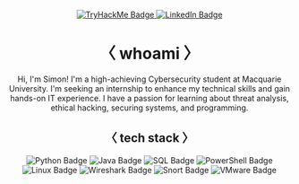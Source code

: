 <!-- Intro -->
<div align="center">
  <br>
  <a href="https://tryhackme.com/p/wikileaksintern" target="_blank" rel="noopener noreferrer">
    <img src="https://img.shields.io/badge/TryHackMe-231F20?style=for-the-badge&logo=tryhackme&logoColor=00FF00" alt="TryHackMe Badge" />
  </a>
  <a href="https://www.linkedin.com/in/simon-dwyer-556435325/" target="_blank" rel="noopener noreferrer">
    <img src="https://img.shields.io/badge/LinkedIn-231F20?style=for-the-badge&logo=linkedin&logoColor=00FF00" alt="LinkedIn Badge" />
  </a>
</div>

<!-- About Section -->
<h1 align="center">〈 whoami 〉</h1>
<p align="center">
  Hi, I'm Simon! I'm a high-achieving Cybersecurity student at Macquarie University. I'm seeking an internship to enhance my technical skills and gain hands-on IT experience. I have a passion for learning about threat analysis, ethical hacking, securing systems, and programming.
</p>

<!-- Tech Stack -->
<h2 align="center">〈 tech stack 〉</h2>
<div align="center">
  <img src="https://img.shields.io/badge/Python-231F20?style=for-the-badge&logo=python&logoColor=00FF00" alt="Python Badge" />
  <img src="https://img.shields.io/badge/Java-231F20?style=for-the-badge&logo=openjdk&logoColor=00FF00" alt="Java Badge" />
  <img src="https://img.shields.io/badge/SQL-231F20?style=for-the-badge&logo=MySQL&logoColor=00FF00" alt="SQL Badge" />
  <img src="https://img.shields.io/badge/PowerShell-231F20?style=for-the-badge&logo=powershell&logoColor=00FF00" alt="PowerShell Badge" />
  <img src="https://img.shields.io/badge/Linux-231F20?style=for-the-badge&logo=linux&logoColor=00FF00" alt="Linux Badge" />
  <img src="https://img.shields.io/badge/Wireshark-231F20?style=for-the-badge&logo=wireshark&logoColor=00FF00" alt="Wireshark Badge" />
  <img src="https://img.shields.io/badge/Snort-231F20?style=for-the-badge&logo=snort&logoColor=00FF00" alt="Snort Badge" />
  <img src="https://img.shields.io/badge/VMware-231F20?style=for-the-badge&logo=VMware&logoColor=00FF00" alt="VMware Badge" />
</div>
